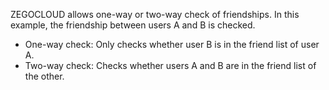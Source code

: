 ZEGOCLOUD allows one-way or two-way check of friendships. In this example, the friendship between users A and B is checked.

- One-way check: Only checks whether user B is in the friend list of user A.
- Two-way check: Checks whether users A and B are in the friend list of the other.



